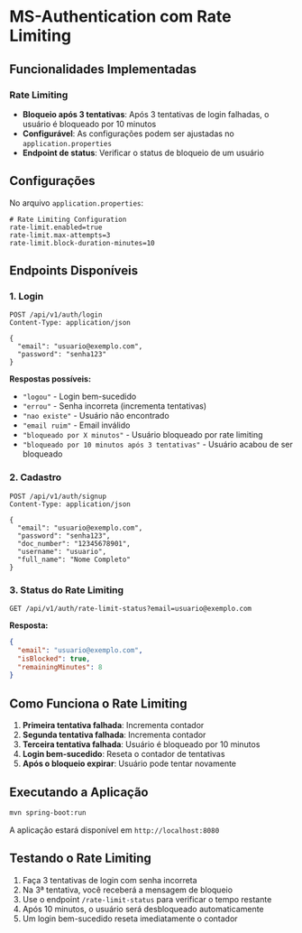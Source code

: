 # MS-Authentication com Rate Limiting

## Funcionalidades Implementadas

### Rate Limiting
- **Bloqueio após 3 tentativas**: Após 3 tentativas de login falhadas, o usuário é bloqueado por 10 minutos
- **Configurável**: As configurações podem ser ajustadas no `application.properties`
- **Endpoint de status**: Verificar o status de bloqueio de um usuário

## Configurações

No arquivo `application.properties`:

```properties
# Rate Limiting Configuration
rate-limit.enabled=true
rate-limit.max-attempts=3
rate-limit.block-duration-minutes=10
```

## Endpoints Disponíveis

### 1. Login
```
POST /api/v1/auth/login
Content-Type: application/json

{
  "email": "usuario@exemplo.com",
  "password": "senha123"
}
```

**Respostas possíveis:**
- `"logou"` - Login bem-sucedido
- `"errou"` - Senha incorreta (incrementa tentativas)
- `"nao existe"` - Usuário não encontrado
- `"email ruim"` - Email inválido
- `"bloqueado por X minutos"` - Usuário bloqueado por rate limiting
- `"bloqueado por 10 minutos após 3 tentativas"` - Usuário acabou de ser bloqueado

### 2. Cadastro
```
POST /api/v1/auth/signup
Content-Type: application/json

{
  "email": "usuario@exemplo.com",
  "password": "senha123",
  "doc_number": "12345678901",
  "username": "usuario",
  "full_name": "Nome Completo"
}
```

### 3. Status do Rate Limiting
```
GET /api/v1/auth/rate-limit-status?email=usuario@exemplo.com
```

**Resposta:**
```json
{
  "email": "usuario@exemplo.com",
  "isBlocked": true,
  "remainingMinutes": 8
}
```

## Como Funciona o Rate Limiting

1. **Primeira tentativa falhada**: Incrementa contador
2. **Segunda tentativa falhada**: Incrementa contador
3. **Terceira tentativa falhada**: Usuário é bloqueado por 10 minutos
4. **Login bem-sucedido**: Reseta o contador de tentativas
5. **Após o bloqueio expirar**: Usuário pode tentar novamente

## Executando a Aplicação

```bash
mvn spring-boot:run
```

A aplicação estará disponível em `http://localhost:8080`

## Testando o Rate Limiting

1. Faça 3 tentativas de login com senha incorreta
2. Na 3ª tentativa, você receberá a mensagem de bloqueio
3. Use o endpoint `/rate-limit-status` para verificar o tempo restante
4. Após 10 minutos, o usuário será desbloqueado automaticamente
5. Um login bem-sucedido reseta imediatamente o contador

